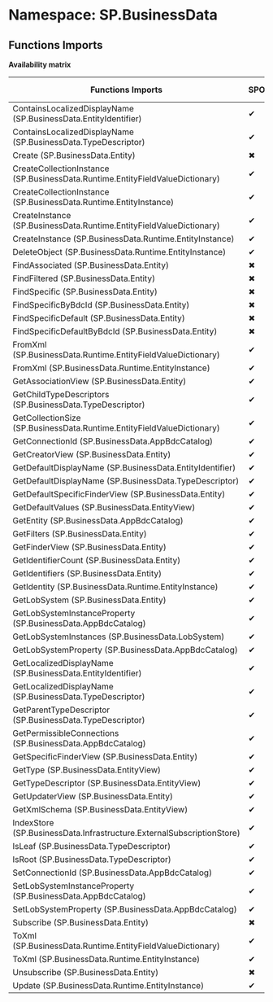 # Namespace: SP.BusinessData

## Functions Imports

**Availability matrix**

Functions Imports | SPO | SP 2019 | SP 2016 | SP 2013
----------|-----|---------|---------|--------
ContainsLocalizedDisplayName (SP.BusinessData.EntityIdentifier) | ✔ | ✔ | ✔ | ✔
ContainsLocalizedDisplayName (SP.BusinessData.TypeDescriptor) | ✔ | ✔ | ✔ | ✔
Create (SP.BusinessData.Entity) | ✖ | ✖ | ✖ | ✔
CreateCollectionInstance (SP.BusinessData.Runtime.EntityFieldValueDictionary) | ✔ | ✔ | ✔ | ✔
CreateCollectionInstance (SP.BusinessData.Runtime.EntityInstance) | ✔ | ✔ | ✔ | ✔
CreateInstance (SP.BusinessData.Runtime.EntityFieldValueDictionary) | ✔ | ✔ | ✔ | ✔
CreateInstance (SP.BusinessData.Runtime.EntityInstance) | ✔ | ✔ | ✔ | ✔
DeleteObject (SP.BusinessData.Runtime.EntityInstance) | ✔ | ✔ | ✔ | ✔
FindAssociated (SP.BusinessData.Entity) | ✖ | ✖ | ✖ | ✔
FindFiltered (SP.BusinessData.Entity) | ✖ | ✖ | ✖ | ✔
FindSpecific (SP.BusinessData.Entity) | ✖ | ✖ | ✖ | ✔
FindSpecificByBdcId (SP.BusinessData.Entity) | ✖ | ✖ | ✖ | ✔
FindSpecificDefault (SP.BusinessData.Entity) | ✖ | ✖ | ✖ | ✔
FindSpecificDefaultByBdcId (SP.BusinessData.Entity) | ✖ | ✖ | ✖ | ✔
FromXml (SP.BusinessData.Runtime.EntityFieldValueDictionary) | ✔ | ✔ | ✔ | ✔
FromXml (SP.BusinessData.Runtime.EntityInstance) | ✔ | ✔ | ✔ | ✔
GetAssociationView (SP.BusinessData.Entity) | ✔ | ✔ | ✔ | ✔
GetChildTypeDescriptors (SP.BusinessData.TypeDescriptor) | ✔ | ✔ | ✔ | ✔
GetCollectionSize (SP.BusinessData.Runtime.EntityFieldValueDictionary) | ✔ | ✔ | ✔ | ✔
GetConnectionId (SP.BusinessData.AppBdcCatalog) | ✔ | ✔ | ✔ | ✔
GetCreatorView (SP.BusinessData.Entity) | ✔ | ✔ | ✔ | ✔
GetDefaultDisplayName (SP.BusinessData.EntityIdentifier) | ✔ | ✔ | ✔ | ✔
GetDefaultDisplayName (SP.BusinessData.TypeDescriptor) | ✔ | ✔ | ✔ | ✔
GetDefaultSpecificFinderView (SP.BusinessData.Entity) | ✔ | ✔ | ✔ | ✔
GetDefaultValues (SP.BusinessData.EntityView) | ✔ | ✔ | ✔ | ✔
GetEntity (SP.BusinessData.AppBdcCatalog) | ✔ | ✔ | ✔ | ✔
GetFilters (SP.BusinessData.Entity) | ✔ | ✔ | ✔ | ✔
GetFinderView (SP.BusinessData.Entity) | ✔ | ✔ | ✔ | ✔
GetIdentifierCount (SP.BusinessData.Entity) | ✔ | ✔ | ✔ | ✔
GetIdentifiers (SP.BusinessData.Entity) | ✔ | ✔ | ✔ | ✔
GetIdentity (SP.BusinessData.Runtime.EntityInstance) | ✔ | ✔ | ✔ | ✔
GetLobSystem (SP.BusinessData.Entity) | ✔ | ✔ | ✔ | ✔
GetLobSystemInstanceProperty (SP.BusinessData.AppBdcCatalog) | ✔ | ✔ | ✔ | ✔
GetLobSystemInstances (SP.BusinessData.LobSystem) | ✔ | ✔ | ✔ | ✔
GetLobSystemProperty (SP.BusinessData.AppBdcCatalog) | ✔ | ✔ | ✔ | ✔
GetLocalizedDisplayName (SP.BusinessData.EntityIdentifier) | ✔ | ✔ | ✔ | ✔
GetLocalizedDisplayName (SP.BusinessData.TypeDescriptor) | ✔ | ✔ | ✔ | ✔
GetParentTypeDescriptor (SP.BusinessData.TypeDescriptor) | ✔ | ✔ | ✔ | ✔
GetPermissibleConnections (SP.BusinessData.AppBdcCatalog) | ✔ | ✔ | ✔ | ✔
GetSpecificFinderView (SP.BusinessData.Entity) | ✔ | ✔ | ✔ | ✔
GetType (SP.BusinessData.EntityView) | ✔ | ✔ | ✔ | ✔
GetTypeDescriptor (SP.BusinessData.EntityView) | ✔ | ✔ | ✔ | ✔
GetUpdaterView (SP.BusinessData.Entity) | ✔ | ✔ | ✔ | ✔
GetXmlSchema (SP.BusinessData.EntityView) | ✔ | ✔ | ✔ | ✔
IndexStore (SP.BusinessData.Infrastructure.ExternalSubscriptionStore) | ✔ | ✔ | ✔ | ✔
IsLeaf (SP.BusinessData.TypeDescriptor) | ✔ | ✔ | ✔ | ✔
IsRoot (SP.BusinessData.TypeDescriptor) | ✔ | ✔ | ✔ | ✔
SetConnectionId (SP.BusinessData.AppBdcCatalog) | ✔ | ✔ | ✔ | ✔
SetLobSystemInstanceProperty (SP.BusinessData.AppBdcCatalog) | ✔ | ✔ | ✔ | ✔
SetLobSystemProperty (SP.BusinessData.AppBdcCatalog) | ✔ | ✔ | ✔ | ✔
Subscribe (SP.BusinessData.Entity) | ✖ | ✖ | ✖ | ✔
ToXml (SP.BusinessData.Runtime.EntityFieldValueDictionary) | ✔ | ✔ | ✔ | ✔
ToXml (SP.BusinessData.Runtime.EntityInstance) | ✔ | ✔ | ✔ | ✔
Unsubscribe (SP.BusinessData.Entity) | ✖ | ✖ | ✖ | ✔
Update (SP.BusinessData.Runtime.EntityInstance) | ✔ | ✔ | ✔ | ✔
